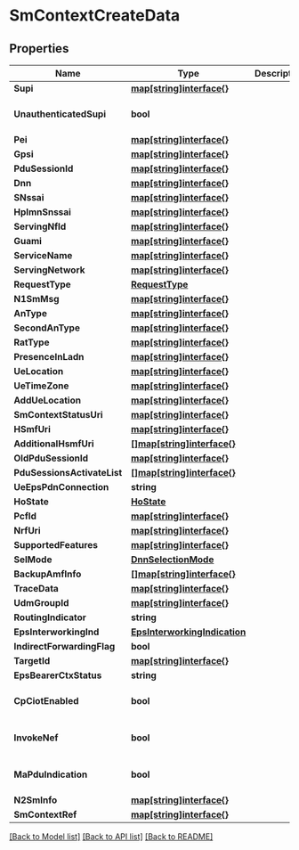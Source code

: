 # SmContextCreateData

## Properties
Name | Type | Description | Notes
------------ | ------------- | ------------- | -------------
**Supi** | [**map[string]interface{}**](object.md) |  | [optional] 
**UnauthenticatedSupi** | **bool** |  | [optional] [default to false]
**Pei** | [**map[string]interface{}**](object.md) |  | [optional] 
**Gpsi** | [**map[string]interface{}**](object.md) |  | [optional] 
**PduSessionId** | [**map[string]interface{}**](object.md) |  | [optional] 
**Dnn** | [**map[string]interface{}**](object.md) |  | [optional] 
**SNssai** | [**map[string]interface{}**](object.md) |  | [optional] 
**HplmnSnssai** | [**map[string]interface{}**](object.md) |  | [optional] 
**ServingNfId** | [**map[string]interface{}**](object.md) |  | 
**Guami** | [**map[string]interface{}**](object.md) |  | [optional] 
**ServiceName** | [**map[string]interface{}**](object.md) |  | [optional] 
**ServingNetwork** | [**map[string]interface{}**](object.md) |  | 
**RequestType** | [**RequestType**](RequestType.md) |  | [optional] 
**N1SmMsg** | [**map[string]interface{}**](object.md) |  | [optional] 
**AnType** | [**map[string]interface{}**](object.md) |  | 
**SecondAnType** | [**map[string]interface{}**](object.md) |  | [optional] 
**RatType** | [**map[string]interface{}**](object.md) |  | [optional] 
**PresenceInLadn** | [**map[string]interface{}**](object.md) |  | [optional] 
**UeLocation** | [**map[string]interface{}**](object.md) |  | [optional] 
**UeTimeZone** | [**map[string]interface{}**](object.md) |  | [optional] 
**AddUeLocation** | [**map[string]interface{}**](object.md) |  | [optional] 
**SmContextStatusUri** | [**map[string]interface{}**](object.md) |  | 
**HSmfUri** | [**map[string]interface{}**](object.md) |  | [optional] 
**AdditionalHsmfUri** | [**[]map[string]interface{}**](object.md) |  | [optional] 
**OldPduSessionId** | [**map[string]interface{}**](object.md) |  | [optional] 
**PduSessionsActivateList** | [**[]map[string]interface{}**](object.md) |  | [optional] 
**UeEpsPdnConnection** | **string** |  | [optional] 
**HoState** | [**HoState**](HoState.md) |  | [optional] 
**PcfId** | [**map[string]interface{}**](object.md) |  | [optional] 
**NrfUri** | [**map[string]interface{}**](object.md) |  | [optional] 
**SupportedFeatures** | [**map[string]interface{}**](object.md) |  | [optional] 
**SelMode** | [**DnnSelectionMode**](DnnSelectionMode.md) |  | [optional] 
**BackupAmfInfo** | [**[]map[string]interface{}**](object.md) |  | [optional] 
**TraceData** | [**map[string]interface{}**](object.md) |  | [optional] 
**UdmGroupId** | [**map[string]interface{}**](object.md) |  | [optional] 
**RoutingIndicator** | **string** |  | [optional] 
**EpsInterworkingInd** | [**EpsInterworkingIndication**](EpsInterworkingIndication.md) |  | [optional] 
**IndirectForwardingFlag** | **bool** |  | [optional] 
**TargetId** | [**map[string]interface{}**](object.md) |  | [optional] 
**EpsBearerCtxStatus** | **string** |  | [optional] 
**CpCiotEnabled** | **bool** |  | [optional] [default to false]
**InvokeNef** | **bool** |  | [optional] [default to false]
**MaPduIndication** | **bool** |  | [optional] [default to false]
**N2SmInfo** | [**map[string]interface{}**](object.md) |  | [optional] 
**SmContextRef** | [**map[string]interface{}**](object.md) |  | [optional] 

[[Back to Model list]](../README.md#documentation-for-models) [[Back to API list]](../README.md#documentation-for-api-endpoints) [[Back to README]](../README.md)


